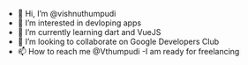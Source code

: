 - 👋 Hi, I’m @vishnuthumpudi
- 👀 I’m interested in devloping apps
- 🌱 I’m currently learning dart and VueJS
- 💞️ I’m looking to collaborate on Google Developers Club
- 📫 How to reach me @Vthumpudi
-I am ready for freelancing
<!---
vishnuthumpudi/vishnuthumpudi is a ✨ special ✨ repository because its `README.md` (this file) appears on your GitHub profile.
You can click the Preview link to take a look at your changes.
--->
